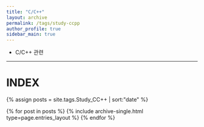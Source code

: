 ```yaml
---
title: "C/C++"
layout: archive
permalink: /tags/study-ccpp
author_profile: true
sidebar_main: true
---
```


- C/C++ 관련

---
# INDEX

{% assign posts = site.tags.Study_CC++ | sort:"date" %}

{% for post in posts %}
  {% include archive-single.html type=page.entries_layout %}
{% endfor %}
